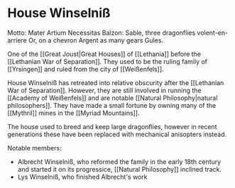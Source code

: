 # House Winselniß
Motto: Mater Artium Necessitas
Balzon: Sable, three dragonflies volent-en-arriere Or, on a chevron Argent as many gears Gules.

One of the [[Great Joust|Great Houses]] of [[Lethania]] before the [[Lethanian War of Separation]]. They used to be the ruling family of [[Yrsingen]] and ruled from the city of [[Weißenfels]].

House Winselniß has retreated into relative obscurity after the [[Lethanian War of Separation]]. However, they are still involved in running the [[Academy of Weißenfels]] and are notable [[Natural Philosophy|natural philosophers]]. They have made a small fortune by owning many of the [[Mythril]] mines in the [[Myriad Mountains]].

The house used to breed and keep large dragonflies, however in recent generations these have been replaced with mechanical anisopters instead.

Notable members:
- Albrecht Winselniß, who reformed the family in the early 18th century and started it on its progressice, [[Natural Philosophy]] inclined track.
- Lys Winselniß, who finished Albrecht's work
	